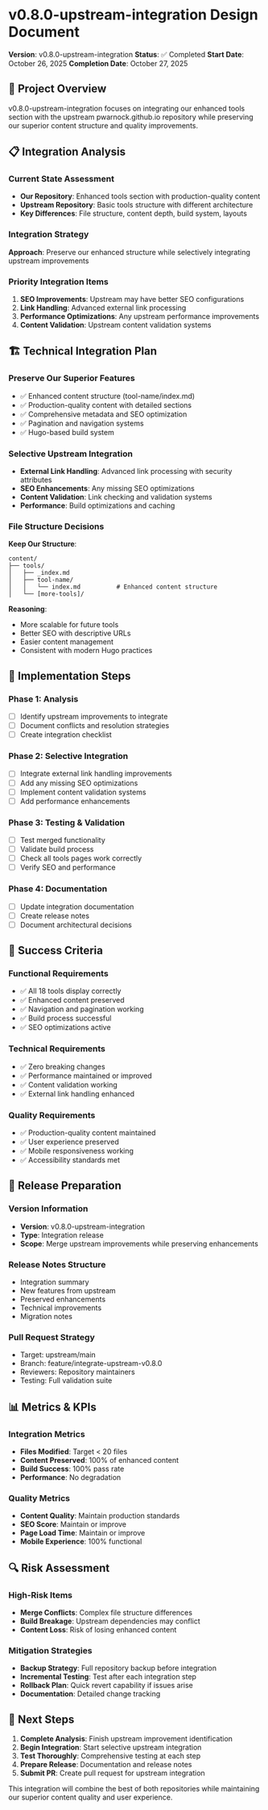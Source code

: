 # v0.8.0-upstream-integration Design Document

**Version**: v0.8.0-upstream-integration
**Status**: ✅ Completed
**Start Date**: October 26, 2025
**Completion Date**: October 27, 2025

## 🎯 Project Overview

v0.8.0-upstream-integration focuses on integrating our enhanced tools section with the upstream pwarnock.github.io repository while preserving our superior content structure and quality improvements.

## 📋 Integration Analysis

### Current State Assessment
- **Our Repository**: Enhanced tools section with production-quality content
- **Upstream Repository**: Basic tools structure with different architecture
- **Key Differences**: File structure, content depth, build system, layouts

### Integration Strategy
**Approach**: Preserve our enhanced structure while selectively integrating upstream improvements

### Priority Integration Items
1. **SEO Improvements**: Upstream may have better SEO configurations
2. **Link Handling**: Advanced external link processing
3. **Performance Optimizations**: Any upstream performance improvements
4. **Content Validation**: Upstream content validation systems

## 🏗️ Technical Integration Plan

### Preserve Our Superior Features
- ✅ Enhanced content structure (tool-name/index.md)
- ✅ Production-quality content with detailed sections
- ✅ Comprehensive metadata and SEO optimization
- ✅ Pagination and navigation systems
- ✅ Hugo-based build system

### Selective Upstream Integration
- **External Link Handling**: Advanced link processing with security attributes
- **SEO Enhancements**: Any missing SEO optimizations
- **Content Validation**: Link checking and validation systems
- **Performance**: Build optimizations and caching

### File Structure Decisions
**Keep Our Structure**:
```
content/
├── tools/
│   ├── _index.md
│   ├── tool-name/
│   │   └── index.md          # Enhanced content structure
│   └── [more-tools]/
```

**Reasoning**:
- More scalable for future tools
- Better SEO with descriptive URLs
- Easier content management
- Consistent with modern Hugo practices

## 🔧 Implementation Steps

### Phase 1: Analysis
- [ ] Identify upstream improvements to integrate
- [ ] Document conflicts and resolution strategies
- [ ] Create integration checklist

### Phase 2: Selective Integration
- [ ] Integrate external link handling improvements
- [ ] Add any missing SEO optimizations
- [ ] Implement content validation systems
- [ ] Add performance enhancements

### Phase 3: Testing & Validation
- [ ] Test merged functionality
- [ ] Validate build process
- [ ] Check all tools pages work correctly
- [ ] Verify SEO and performance

### Phase 4: Documentation
- [ ] Update integration documentation
- [ ] Create release notes
- [ ] Document architectural decisions

## 🎯 Success Criteria

### Functional Requirements
- ✅ All 18 tools display correctly
- ✅ Enhanced content preserved
- ✅ Navigation and pagination working
- ✅ Build process successful
- ✅ SEO optimizations active

### Technical Requirements
- ✅ Zero breaking changes
- ✅ Performance maintained or improved
- ✅ Content validation working
- ✅ External link handling enhanced

### Quality Requirements
- ✅ Production-quality content maintained
- ✅ User experience preserved
- ✅ Mobile responsiveness working
- ✅ Accessibility standards met

## 🚀 Release Preparation

### Version Information
- **Version**: v0.8.0-upstream-integration
- **Type**: Integration release
- **Scope**: Merge upstream improvements while preserving enhancements

### Release Notes Structure
- Integration summary
- New features from upstream
- Preserved enhancements
- Technical improvements
- Migration notes

### Pull Request Strategy
- Target: upstream/main
- Branch: feature/integrate-upstream-v0.8.0
- Reviewers: Repository maintainers
- Testing: Full validation suite

## 📊 Metrics & KPIs

### Integration Metrics
- **Files Modified**: Target < 20 files
- **Content Preserved**: 100% of enhanced content
- **Build Success**: 100% pass rate
- **Performance**: No degradation

### Quality Metrics
- **Content Quality**: Maintain production standards
- **SEO Score**: Maintain or improve
- **Page Load Time**: Maintain or improve
- **Mobile Experience**: 100% functional

## 🔍 Risk Assessment

### High-Risk Items
- **Merge Conflicts**: Complex file structure differences
- **Build Breakage**: Upstream dependencies may conflict
- **Content Loss**: Risk of losing enhanced content

### Mitigation Strategies
- **Backup Strategy**: Full repository backup before integration
- **Incremental Testing**: Test after each integration step
- **Rollback Plan**: Quick revert capability if issues arise
- **Documentation**: Detailed change tracking

## 📝 Next Steps

1. **Complete Analysis**: Finish upstream improvement identification
2. **Begin Integration**: Start selective upstream integration
3. **Test Thoroughly**: Comprehensive testing at each step
4. **Prepare Release**: Documentation and release notes
5. **Submit PR**: Create pull request for upstream integration

This integration will combine the best of both repositories while maintaining our superior content quality and user experience.
